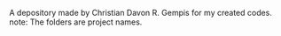 A depository made by Christian Davon R. Gempis for my created codes.
note: The folders are project names.
